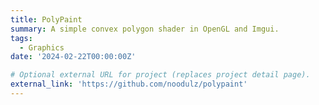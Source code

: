 ```yaml
---
title: PolyPaint
summary: A simple convex polygon shader in OpenGL and Imgui.
tags:
  - Graphics
date: '2024-02-22T00:00:00Z'

# Optional external URL for project (replaces project detail page).
external_link: 'https://github.com/noodulz/polypaint'
---
```

